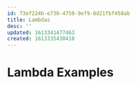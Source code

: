 ```yaml
---
id: 73ef224b-e730-4759-9ef9-8d21fbf458ab
title: Lambdas
desc: ''
updated: 1613341477463
created: 1613335430410
---
```

# Lambda Examples